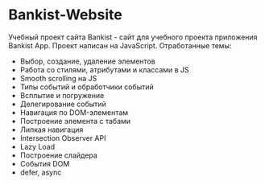 # Bankist-Website
Учебный проект сайта Bankist - сайт для учебного проекта приложения Bankist App. Проект написан на JavaScript. 
Отработанные темы: 
- Выбор, создание, удаление элементов
- Работа со стилями, атрибутами и классами в JS
- Smooth scrolling на JS
- Типы событий и обработчики событий
- Всплытие и погружение
- Делегирование событий
- Навигация по DOM-элементам
- Построение элемента с табами
- Липкая навигация
- Intersection Observer API
- Lazy Load
- Построение слайдера
- События DOM
- defer, async
